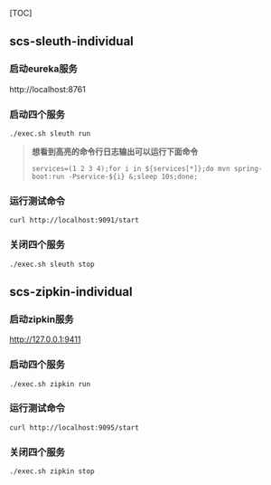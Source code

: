[TOC]

## scs-sleuth-individual
### 启动eureka服务
http://localhost:8761
### 启动四个服务
```
./exec.sh sleuth run
```

> **想看到高亮的命令行日志输出可以运行下面命令**
> 
> ```
> services=(1 2 3 4);for i in ${services[*]};do mvn spring-boot:run -Pservice-${i} &;sleep 10s;done;
> ```

### 运行测试命令
```
curl http://localhost:9091/start
```
### 关闭四个服务
```
./exec.sh sleuth stop
```

## scs-zipkin-individual
### 启动zipkin服务
http://127.0.0.1:9411
### 启动四个服务
```
./exec.sh zipkin run
```
### 运行测试命令
```
curl http://localhost:9095/start
```
### 关闭四个服务
```
./exec.sh zipkin stop
```